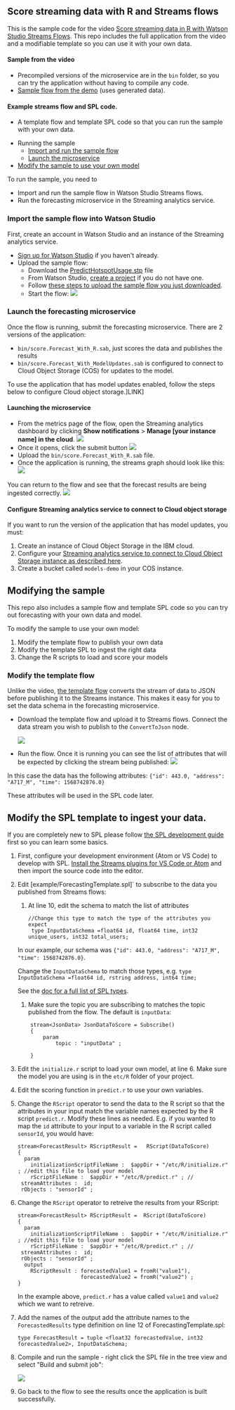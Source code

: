 
## Score streaming data with R and Streams flows

This is the sample code for the video [Score streaming data in R with Watson Studio Streams Flows](https://youtu.be/gZAoDOus0vc).
This repo includes the full application from the video and a modifiable template so you can use it with your own data.

#### Sample from the video
- Precompiled versions of the microservice are in the `bin` folder, so you can try the application without having to compile any code.
- [Sample flow from the demo](PredictHotspotUsage.stp) (uses generated data).

#### Example streams flow and SPL code.
- A template flow and template SPL code so that you can run the sample with your own data.

* Running the sample
  * [Import and run the sample flow](#import-the-sample-flow-into-watson-studio)
  * [Launch the microservice](#launch-the-forecasting-microservice)
* [Modify the sample to use your own model](#modifying-the-sample-to-use-your-own-model)

To run the sample, you need to
- Import and run the sample flow in Watson Studio Streams flows.
- Run the forecasting microservice in the Streaming analytics service.


### Import the sample flow into Watson Studio
First, create an account in Watson Studio and an instance of the Streaming analytics service.

- [Sign up for Watson Studio](https://dataplatform.cloud.ibm.com)  if you haven't already.
- Upload the sample flow:
  - Download the [PredictHotspotUsage.stp](LINK) file
  - From Watson Studio, [create a project](https://dataplatform.cloud.ibm.com/docs/content/wsj/getting-started/projects.html) if you do not have one.
  - Follow [these steps to upload the sample flow you just downloaded](https://dataplatform.cloud.ibm.com/docs/content/wsj/streaming-pipelines/creating-pipeline-import.html?audience=wdp&linkInPage=true).
  - Start the flow:
  ![](img/startflow.png)


### Launch the forecasting microservice
Once the flow is running, submit the forecasting microservice. There are 2 versions of the application:
 - `bin/score.Forecast_With_R.sab`, just scores the data and publishes the results
 - `bin/score.Forecast_With_ModelUpdates.sab`  is configured to connect to Cloud Object Storage (COS) for updates to the model.

To use the application that has model updates enabled, follow the steps below to configure Cloud object storage.]LINK]

#### Launching the microservice
- From the metrics page of the flow, open the Streaming analytics dashboard by clicking  **Show notifications** > **Manage [your instance name]  in the cloud**.
  ![](img/openconsole.png)
- Once it opens, click the submit button
   ![](img/submitjob.png)
- Upload the `bin/score.Forecast_With_R.sab` file.
- Once the application is running, the streams graph should look like this:
  ![](img/app-graph.png)

You can return to the flow and see that the forecast results are being ingested correctly.
  ![](img/runningflow.png)


#### Configure Streaming analytics service to connect to Cloud object storage
If you want to run the version of the application that has model updates, you must:
1. Create an instance of Cloud Object Storage in the IBM cloud.
2. Configure your [Streaming analytics service to connect to Cloud Object Storage instance as described here](https://ibmstreams.github.io/streamsx.objectstorage/doc/spldoc/html/tk$com.ibm.streamsx.objectstorage/tk$com.ibm.streamsx.objectstorage$9.html).
3. Create a bucket called `models-demo` in your COS instance.


## Modifying the sample
This repo also includes a sample flow and template SPL code so you can try out forecasting with your own data and model.

To modify the sample to use your own model:
1. Modify the template flow to publish your own data
2. Modify the template SPL to ingest the right data
3. Change the R scripts to load and score your models

### Modify the template flow
Unlike the video, [the template flow](example/StreamsFlowForecastTemplate.stp) converts the stream of data to JSON before publishing it to the Streams instance. This makes it easy for you to set the data schema in the forecasting microservice.

- Download the template flow and  upload it to Streams flows. Connect the data stream you wish to publish  to the `ConvertToJson` node.

  ![](img/openconsole.png)
  
   
- Run the flow. Once it is running you can see the list of attributes that will be expected by clicking the stream being published:
  ![](img/publish.png) 

In this case the data has the following attributes:
`{"id": 443.0, "address": "A717_M", "time": 1568742876.0}` 

These attributes will be used in the SPL code later.

## Modify the SPL template to ingest your data.

If you are completely new to SPL please follow [the SPL development guide](http://ibmstreams.github.io/streamsx.documentation/docs/spl/atom/atom-apps/) first so you can learn some basics.

1. First, configure your development environment (Atom or VS Code) to develop with SPL. [Install the Streams plugins for VS Code or Atom](https://developer.ibm.com/streamsdev/docs/develop-run-streams-applications-using-atom-visual-studio-code/) and then import the source code into the editor.
2. Edit [example/ForecastingTemplate.spl]` to subscribe to the data you published from Streams flows:
   1. At line 10, edit the schema to match the list of attributes
       ``` 
       //Change this type to match the type of the attributes you expect
        type InputDataSchema =float64 id, float64 time, int32 unique_users, int32 total_users;
        ```
   In our example, our schema was `{"id": 443.0, "address": "A717_M", "time": 1568742876.0}`.

   Change the `InputDataSchema` to match those types, e.g.
       ` type InputDataSchema =float64 id, rstring address, int64 time; `


   See the [doc for a full list of SPL types](https://www.ibm.com/support/knowledgecenter/SSCRJU_4.3.0/com.ibm.streams.ref.doc/doc/primitivetypes.html). 


   1. Make sure the topic you are subscribing to matches  the topic published from the flow.  The default is `inputData`:
    ```
        stream<JsonData> JsonDataToScore = Subscribe()
		{
			param
				topic : "inputData" ;
                                
		} 
    ```

3. Edit the `initialize.r` script to load your own model, at line 6.  Make sure the model you are using is in the `etc/R` folder of your project.
   
4. Edit the scoring function in `predict.r` to use your own variables.
   
5. Change the `RScript` operator to send the data to the R script so that the attributes in your input match the variable names expected by the R script `predict.r`. Modify these lines as needed. E.g. if you wanted to map the `id` attribute to your input to a variable in the R script called `sensorId`, you would have: 
    ```
   stream<ForecastResult> RScriptResult =	RScript(DataToScore)
    {
      param
        initializationScriptFileName :  $appDir + "/etc/R/initialize.r" ; //edit this file to load your model
        rScriptFileName :  $appDir + "/etc/R/predict.r" ; //
     streamAttributes :  id;
     rObjects : "sensorId" ; 
     ```

6. Change the `RScript` operator to retreive the results from your RScript:
  
    ```
    stream<ForecastResult> RScriptResult =	RScript(DataToScore)
    {
      param
        initializationScriptFileName :  $appDir + "/etc/R/initialize.r" ; //edit this file to load your model
        rScriptFileName :  $appDir + "/etc/R/predict.r" ; //
     streamAttributes :  id;
     rObjects : "sensorId" ; 
      output
        RScriptResult : forecastedValue1 = fromR("value1"),
                        forecastedValue2 = fromR("value2") ;
    }
    ```
    In the example above, `predict.r` has a value called `value1`  and `value2` which we want to retreive. 


7. Add the names of the output add the attribute names to the `ForecastedResults` type definition on line 12 of ForecastingTemplate.spl:
    ```
    type ForecastResult = tuple <float32 forecastedValue, int32 forecastedValue2>, InputDataSchema;
    ```
8. Compile and run the sample - right click the SPL file in the tree view and select "Build and submit job":
   
   ![](http://ibmstreams.github.io/streamsx.documentation/images/atom/jpg/build-submit.png)

9.  Go back to the flow to see the results once the application is built successfully.